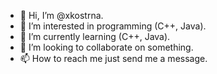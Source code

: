 - 👋 Hi, I’m @xkostrna.
- 👀 I’m interested in programming (C++, Java).
- 🌱 I’m currently learning (C++, Java).
- 💞️ I’m looking to collaborate on something.
- 📫 How to reach me just send me a message.

<!---
xkostrna/xkostrna is a ✨ special ✨ repository because its `README.md` (this file) appears on your GitHub profile.
You can click the Preview link to take a look at your changes.
--->
